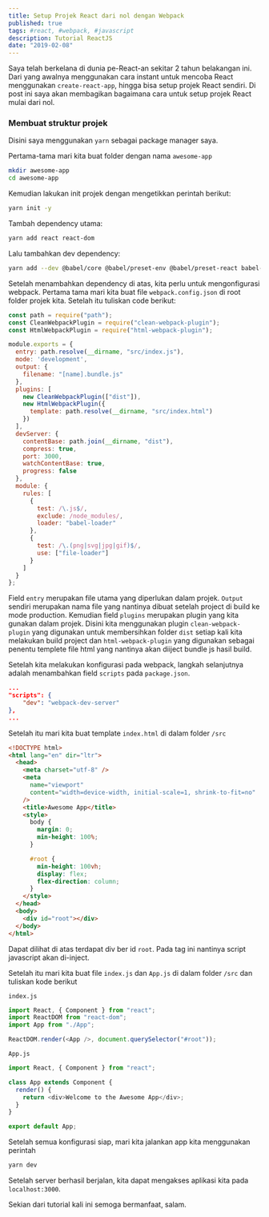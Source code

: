 ```yaml
---
title: Setup Projek React dari nol dengan Webpack
published: true
tags: #react, #webpack, #javascript
description: Tutorial ReactJS
date: "2019-02-08"
---
```


Saya telah berkelana di dunia pe-React-an sekitar 2 tahun belakangan ini. Dari yang awalnya menggunakan cara instant untuk mencoba React menggunakan `create-react-app`, hingga bisa setup projek React sendiri. Di post ini saya akan membagikan bagaimana cara untuk setup projek React mulai dari nol.

### Membuat struktur projek

Disini saya menggunakan `yarn` sebagai package manager saya.

Pertama-tama mari kita buat folder dengan nama `awesome-app`

```bash
mkdir awesome-app
cd awesome-app
```

Kemudian lakukan init projek dengan mengetikkan perintah berikut:

```bash
yarn init -y
```

Tambah dependency utama:

```bash
yarn add react react-dom
```

Lalu tambahkan dev dependency:

```bash
yarn add --dev @babel/core @babel/preset-env @babel/preset-react babel-loader css-loader clean-webpack-plugin html-webpack-plugin style-loader webpack webpack-cli webpack-dev-server
```

Setelah menambahkan dependency di atas, kita perlu untuk mengonfigurasi webpack. Pertama tama mari kita buat file `webpack.config.json` di root folder projek kita. Setelah itu tuliskan code berikut:

```javascript
const path = require("path");
const CleanWebpackPlugin = require("clean-webpack-plugin");
const HtmlWebpackPlugin = require("html-webpack-plugin");

module.exports = {
  entry: path.resolve(__dirname, "src/index.js"),
  mode: 'development',
  output: {
    filename: "[name].bundle.js"
  },
  plugins: [
    new CleanWebpackPlugin(["dist"]),
    new HtmlWebpackPlugin({
      template: path.resolve(__dirname, "src/index.html")
    })
  ],
  devServer: {
    contentBase: path.join(__dirname, "dist"),
    compress: true,
    port: 3000,
    watchContentBase: true,
    progress: false
  },
  module: {
    rules: [
      {
        test: /\.js$/,
        exclude: /node_modules/,
        loader: "babel-loader"
      },
      {
        test: /\.(png|svg|jpg|gif)$/,
        use: ["file-loader"]
      }
    ]
  }
};
```

Field `entry` merupakan file utama yang diperlukan dalam projek. `Output` sendiri merupakan nama file yang nantinya dibuat setelah project di build ke mode production. Kemudian field `plugins` merupakan plugin yang kita gunakan dalam projek. Disini kita menggunakan plugin `clean-webpack-plugin` yang digunakan untuk membersihkan folder `dist` setiap kali kita melakukan build project dan `html-webpack-plugin` yang digunakan sebagai penentu templete file html yang nantinya akan diiject bundle js hasil build.

Setelah kita melakukan konfigurasi pada webpack, langkah selanjutnya adalah menambahkan field `scripts` pada `package.json`.

```json
...
"scripts": {
    "dev": "webpack-dev-server"
},
...
```

Setelah itu mari kita buat template `index.html` di dalam folder `/src`

```html
<!DOCTYPE html>
<html lang="en" dir="ltr">
  <head>
    <meta charset="utf-8" />
    <meta
      name="viewport"
      content="width=device-width, initial-scale=1, shrink-to-fit=no"
    />
    <title>Awesome App</title>
    <style>
      body {
        margin: 0;
        min-height: 100%;
      }

      #root {
        min-height: 100vh;
        display: flex;
        flex-direction: column;
      }
    </style>
  </head>
  <body>
    <div id="root"></div>
  </body>
</html>
```

Dapat dilihat di atas terdapat div ber id `root`. Pada tag ini nantinya script javascript akan di-inject.

Setelah itu mari kita buat file `index.js` dan `App.js` di dalam folder `/src` dan tuliskan kode berikut

`index.js`

```javascript
import React, { Component } from "react";
import ReactDOM from "react-dom";
import App from "./App";

ReactDOM.render(<App />, document.querySelector("#root"));
```

`App.js`

```javascript
import React, { Component } from "react";

class App extends Component {
  render() {
    return <div>Welcome to the Awesome App</div>;
  }
}

export default App;
```

Setelah semua konfigurasi siap, mari kita jalankan app kita menggunakan perintah
```sh
yarn dev
```

Setelah server berhasil berjalan, kita dapat mengakses aplikasi kita pada `localhost:3000`.

Sekian dari tutorial kali ini semoga bermanfaat, salam.

